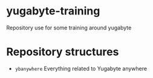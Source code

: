 # yugabyte-training
Repository use for some training around yugabyte


# Repository structures

* `ybanywhere` 
    Everything related to Yugabyte anywhere

